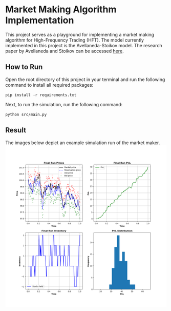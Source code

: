 # Market Making Algorithm Implementation

This project serves as a playground for implementing a market making algorithm for High-Frequency Trading (HFT). The model currently implemented in this project is the Avellaneda-Stoikov model. The research paper by Avellaneda and Stoikov can be accessed [here](https://citeseerx.ist.psu.edu/document?repid=rep1&type=pdf&doi=93e392c5b2765e6691b8acb60cd4a7e975bf1d6a). 

## How to Run
Open the root directory of this project in your terminal and run the following command to install all required packages:

```
pip install -r requirements.txt
```

Next, to run the simulation, run the following command:
```
python src/main.py
```

## Result
The images below depict an example simulation run of the market maker.
![result](img/result.png)
